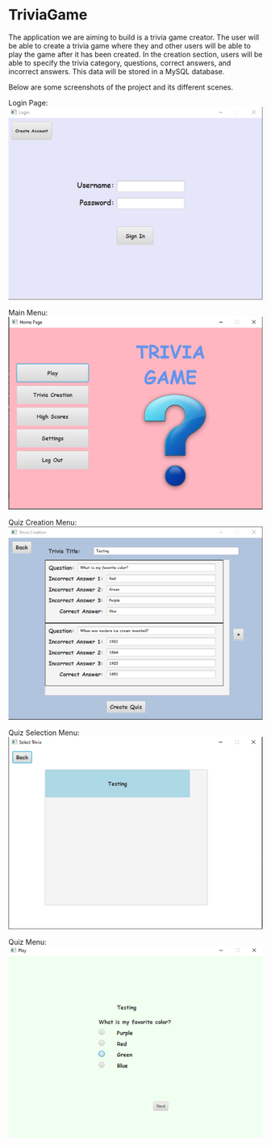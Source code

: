 # TriviaGame

The application we are aiming to build is a trivia game creator. The user will be able to create a trivia game where they and other users will be able to play the game after it has been created. In the creation section, users will be able to specify the trivia category, questions, correct answers, and incorrect answers. This data will be stored in a MySQL database.

Below are some screenshots of the project and its different scenes.

Login Page:
![picture](https://github.com/crumpl07/TriviaGame/blob/Luke/Images/LoginPage.PNG)

Main Menu:
![picture](https://github.com/crumpl07/TriviaGame/blob/Luke/Images/QuizFrontPage.PNG)

Quiz Creation Menu:
![picture](https://github.com/crumpl07/TriviaGame/blob/Luke/Images/TriviaCreation.PNG)

Quiz Selection Menu:
![picture](https://github.com/crumpl07/TriviaGame/blob/Luke/Images/QuizSelection.PNG)

Quiz Menu:
![picture](https://github.com/crumpl07/TriviaGame/blob/Luke/Images/QuizPlay.PNG)

